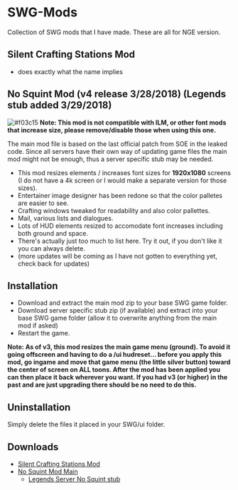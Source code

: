 # SWG-Mods
Collection of SWG mods that I have made. These are all for NGE version.

## Silent Crafting Stations Mod
* does exactly what the name implies

## No Squint Mod (v4 release 3/28/2018) (Legends stub added 3/29/2018)
![#f03c15](https://placehold.it/15/f03c15/000000?text=+) **Note: This mod is not compatible with ILM, or other font mods that increase size, please remove/disable those when using this one.**

The main mod file is based on the last official patch from SOE in the leaked code. Since all servers have their own way of updating game files the main mod might not be enough, thus a server specific stub may be needed.


* This mod resizes elements / increases font sizes for <b>1920x1080</b> screens (I do not have a 4k screen or I would make a separate version for those sizes).
* Entertainer image designer has been redone so that the color palletes are easier to see.
* Crafting windows tweaked for readability and also color pallettes.
* Mail, various lists and dialogues.
* Lots of HUD elements resized to accomodate font increases including both ground and space.
* There's actually just too much to list here. Try it out, if you don't like it you can always delete.
* (more updates will be coming as I have not gotten to everything yet, check back for updates)

## Installation
* Download and extract the main mod zip to your base SWG game folder.
* Download server specific stub zip (if available) and extract into your base SWG game folder (allow it to overwrite anything from the main mod if asked)
* Restart the game.

<b>Note: As of v3, this mod resizes the main game menu (ground). To avoid it going offscreen and having to do a /ui hudreset... before you apply this mod, go ingame and move that game menu (the little silver button) toward the center of screen on ALL toons. After the mod has been applied you can then place it back wherever you want. If you had v3 (or higher) in the past and are just upgrading there should be no need to do this.</b>

## Uninstallation
Simply delete the files it placed in your SWG/ui folder.

## Downloads
* [Silent Crafting Stations Mod](https://github.com/twistedatrocity/SWG-Mods/raw/master/downloads/miagis_silent_crafting_stations.zip)
* [No Squint Mod Main](https://github.com/twistedatrocity/SWG-Mods/raw/master/downloads/miagis_nosquint_mod_v4.zip)
  * [Legends Server No Squint stub](https://github.com/twistedatrocity/SWG-Mods/raw/master/downloads/miagis_nosquint_legends_stubv4.zip)
